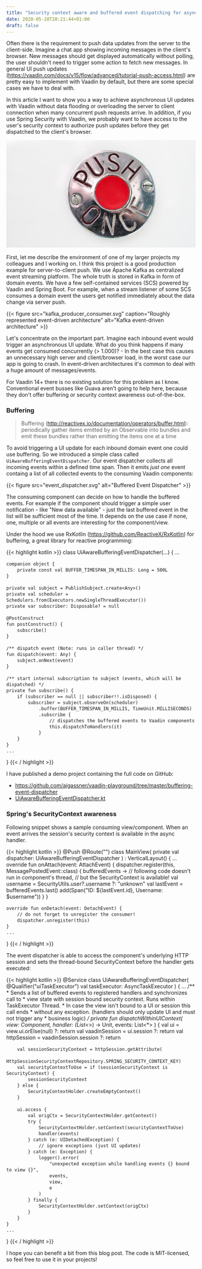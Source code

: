 ```yaml
---
title: "Security context aware and buffered event dispatching for asynchronous UI updates with Vaadin"
date: 2020-05-28T20:21:44+01:00
draft: false
---
```


Often there is the requirement to push data updates from the server to the client-side. Imagine a chat app
showing incoming messages in the client's browser. New messages should get displayed automatically without polling,
the user shouldn't need to trigger some action to fetch new messages.
In general UI push updates (https://vaadin.com/docs/v15/flow/advanced/tutorial-push-access.html) are pretty easy to
implement with Vaadin by default, but there are some special cases we have to deal with.

In this article I want to show you a way to achieve asynchronous UI updates with Vaadin without data flooding or overloading
the server to client connection when many concurrent push requests arrive. In addition, if you use Spring Security with Vaadin,
we probably want to have access to the user's security context to authorize push updates before they get dispatched
to the client's browser.

<!--more-->

![Push Once](cover.jpg)

First, let me describe the environment of one of my larger projects my colleagues and I working on.
I think this project is a good production example for server-to-client push. We use Apache Kafka as
centralized event streaming platform. The whole truth is stored in Kafka in form of domain events.
We have a few self-contained services (SCS) powered by Vaadin and Spring Boot. For example, when
a stream listener of some SCS consumes a domain event the users get notified immediately about the
data change via server push.

{{< figure src="kafka_producer_consumer.svg" caption="Roughly represented event-driven architecture" alt="Kafka event-driven architecture" >}}

Let's concentrate on the important part. Imagine each inbound event would trigger an asynchronous UI update.
What do you think happens if many events get consumed concurrently (> 1.000)? - In the best case this causes an unnecessary high server and
client/browser load, in the worst case our app is going to crash. In event-driven architectures it's common to deal with a huge amount of
messages/events.

For Vaadin 14+ there is no existing solution for this problem as I know. Conventional event busses like Guava aren't going to help here,
because they don't offer buffering or security context awareness out-of-the-box. 

### Buffering

> Buffering (http://reactivex.io/documentation/operators/buffer.html): periodically gather items emitted by an Observable into bundles
>and emit these bundles rather than emitting the items one at a time

To avoid triggering a UI update for each inbound domain event one could use buffering. So we introduced a simple class called
`UiAwareBufferingEventDispatcher`. Our event dispatcher collects all incoming events within a defined time span. Then it emits *just one*
event containg a list of all collected events to the consuming Vaadin components:

{{< figure src="event_dispatcher.svg" alt="Buffered Event Dispatcher" >}}

The consuming component can decide on how to handle the buffered events. For example if the component should trigger a simple
user notification - like "New data available" - just the last buffered event in the list will be sufficient most of the time. It depends on the use
case if none, one, multiple or all events are interesting for the component/view.

Under the hood we use RxKotlin (https://github.com/ReactiveX/RxKotlin) for buffering, a great library for reactive programming:

{{< highlight kotlin >}}
class UiAwareBufferingEventDispatcher(...) {
    ...
    
    companion object {
        private const val BUFFER_TIMESPAN_IN_MILLIS: Long = 500L
    }
        
    private val subject = PublishSubject.create<Any>()
    private val scheduler = Schedulers.from(Executors.newSingleThreadExecutor())
    private var subscriber: Disposable? = null
    
    @PostConstruct
    fun postConstruct() {
        subscribe()
    }
    
    /** dispatch event (Note: runs in caller thread) */
    fun dispatch(event: Any) {
        subject.onNext(event)
    }
    
    /** start internal subscription to subject (events, which will be dispatched) */
    private fun subscribe() {
        if (subscriber == null || subscriber!!.isDisposed) {
            subscriber = subject.observeOn(scheduler)
                .buffer(BUFFER_TIMESPAN_IN_MILLIS, TimeUnit.MILLISECONDS)
                .subscribe {
                    // dispatches the buffered events to Vaadin components
                    this.dispatchToHandlers(it)
                }
        }
    }
    ...
}
{{< / highlight >}}

I have published a demo project containing the full code on GitHub:

* https://github.com/ajgassner/vaadin-playground/tree/master/buffering-event-dispatcher
* [UiAwareBufferingEventDispatcher.kt](https://github.com/ajgassner/vaadin-playground/blob/master/buffering-event-dispatcher/src/main/kotlin/at/agsolutions/demo/UiAwareBufferingEventDispatcher.kt)

### Spring's SecurityContext awareness

Following snippet shows a sample consuming view/component. When an event arrives the session's security context
is available in the async handler.

{{< highlight kotlin >}}
@Push
@Route("")
class MainView(
    private val dispatcher: UiAwareBufferingEventDispatcher
) : VerticalLayout() {
    ...
    override fun onAttach(event: AttachEvent) {
        dispatcher.register(this, MessagePostedEvent::class) { bufferedEvents ->
            // following code doesn't run in component's thread,
            // but the SecurityContext is available!
            val username = SecurityUtils.user?.username ?: "unknown"
            val lastEvent = bufferedEvents.last()
            add(Span("ID: ${lastEvent.id}, Username: $username"))
        }
    }

    override fun onDetach(event: DetachEvent) {
        // do not forget to unregister the consumer!
        dispatcher.unregister(this)
    }
    ...
}
{{< / highlight >}}

The event dispatcher is able to access the component's underlying HTTP session and
sets the thread-bound SecurityContext before the handler gets executed:

{{< highlight kotlin >}}
@Service
class UiAwareBufferingEventDispatcher(
    @Qualifier("uiTaskExecutor") val taskExecutor: AsyncTaskExecutor
) {
    ...
   /**
     * Sends a list of buffered events to registered handlers and synchronizes call to
     * view state with session bound security context. Runs within TaskExecutor Thread.
     * In case the view isn't bound to a UI or session this call ends
     * without any exception. (handlers should only update UI and must not trigger any
     * business logic)
     */
    private fun dispatchWithinUIContext(
        view: Component, handler: (List<*>) -> Unit,
        events: List<*>
    ) {
        val ui = view.ui.orElse(null) ?: return
        val vaadinSession = ui.session ?: return
        val httpSession = vaadinSession.session ?: return

        val sessionSecurityContext = httpSession.getAttribute(
            HttpSessionSecurityContextRepository.SPRING_SECURITY_CONTEXT_KEY)
        val securityContextToUse = if (sessionSecurityContext is SecurityContext) {
            sessionSecurityContext
        } else {
            SecurityContextHolder.createEmptyContext()
        }

        ui.access {
            val origCtx = SecurityContextHolder.getContext()
            try {
                SecurityContextHolder.setContext(securityContextToUse)
                handler(events)
            } catch (e: UIDetachedException) {
                // ignore exceptions (just UI updates)
            } catch (e: Exception) {
                logger().error(
                    "unexpected exception while handling events {} bound to view {}",
                    events,
                    view,
                    e
                )
            } finally {
                SecurityContextHolder.setContext(origCtx)
            }
        }
    }
    ...
}
{{< / highlight >}}

I hope you can benefit a bit from this blog post. The code is MIT-licensed, so feel free to use
it in your projects!
